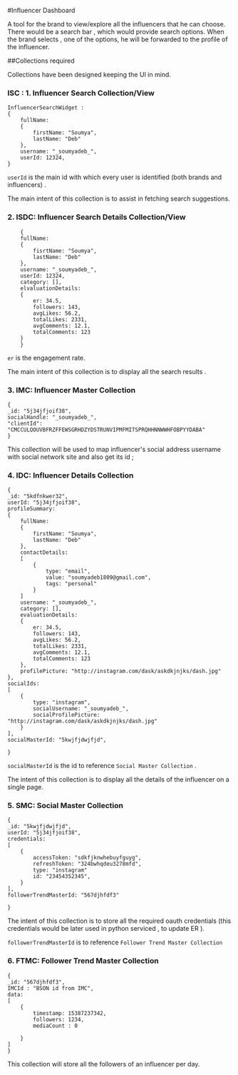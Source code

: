 #Influencer Dashboard

A tool for the brand to view/explore all the influencers that he can choose. 
There would be a search bar , which would provide search options. When the brand selects , one of the options, he will be forwarded to the profile of the influencer.

##Collections required

Collections have been designed keeping the UI in mind.

### ISC : 1. Influencer Search Collection/View 

```
InfluencerSearchWidget :
{
	fullName: 
	{
		firstName: "Soumya",
		lastName: "Deb"
	},
	username: "_soumyadeb_",
	userId: 12324,
}

```


``` userId ``` is the main id with which every user is identified (both brands and influencers) .

The main intent of this collection is to assist in fetching search suggestions.

### 2. ISDC: Influencer Search Details Collection/View

```
	{
	fullName: 
	{
		fisrtName: "Soumya",
		lastName: "Deb"
	},
	username: "_soumyadeb_",
	userId: 12324,
	category: [],
	elvaluationDetails:
	{
		er: 34.5,
		followers: 143,
		avgLikes: 56.2,
		totalLikes: 2331,
		avgComments: 12.1,
		totalComments: 123
	}
	}

```
	
``` er ``` is the engagement rate.

The main intent of this collection is to display all the search results .

### 3. IMC: Influencer Master Collection

```
{
_id: "5j34jfjoif38",
socialHandle: "_soumyadeb_",
"clientId": "CMCCULQOUVBFRZFFEWSGRHDZYDSTRUNVIPMFMITSPRQHHNNWWHFOBPYYDABA"
}

```

This collection will be used to map influencer's social address username with social network site and also get its id ;

### 4. IDC: Influencer Details Collection

```
{	
_id: "5kdfnkwer32",
userId: "5j34jfjoif38",
profileSummary:
{	
	fullName: 
	{
		firstName: "Soumya",
		lastName: "Deb"
	},
	contactDetails:
	[
		{
			type: "email",
			value: "soumyadeb1809@gmail.com",
			tags: "personal"
		}
	]
	username: "_soumyadeb_",
	category: [],
	evaluationDetails:
	{
		er: 34.5,
		followers: 143,
		avgLikes: 56.2,
		totalLikes: 2331,
		avgComments: 12.1,
		totalComments: 123
	},
	profilePicture: "http://instagram.com/dask/askdkjnjks/dash.jpg"
},
socialIds: 
[
	{
		type: "instagram",
		socialUsername: "_soumyadeb_",
		socialProfilePicture: "http://instagram.com/dask/askdkjnjks/dash.jpg"
	}
],
socialMasterId: "5kwjfjdwjfjd",
	
}

```

```socialMasterId``` is the id to reference ```Social Master Collection``` .

The intent of this collection is to display all the details of the influencer on a single page.

### 5. SMC: Social Master Collection

```
{
_id: "5kwjfjdwjfjd",
userId: "5j34jfjoif38",
credentials: 
[
	{
		accessToken: "sdkfjknwhebuyfguyg",
		refreshToken: "324bwhqdeu3278mfd",
		type: "instagram"
		id: "23454352345",
	}
],
followerTrendMasterId: "567djhfdf3"

}

```

The intent of this collection is to store all the required oauth credentials (this  credentials would be later used in python serviced , to update ER ).

``` followerTrendMasterId ``` is to reference ``` Follower Trend Master Collection ``` 

### 6. FTMC: Follower Trend Master Collection

```
{
_id: "567djhfdf3",
IMCId : "BSON id from IMC",
data: 
[
	{
		timestamp: 15387237342,
		followers: 1234,
		mediaCount : 0
	
	}
]
}

```

This collection will store all the followers of an influencer per day.  











